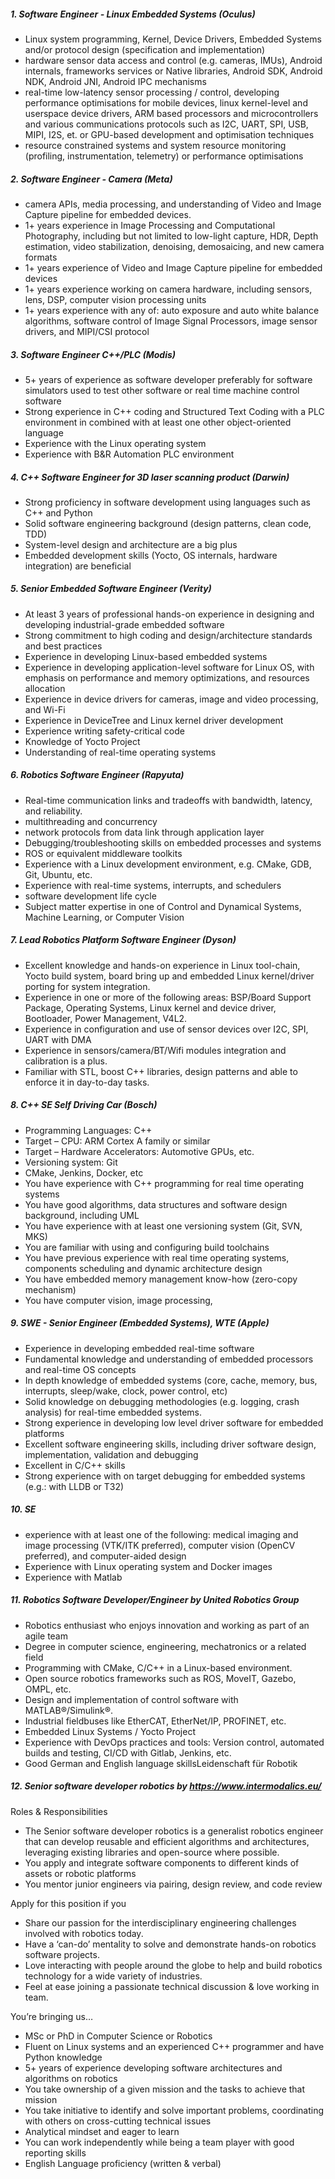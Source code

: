 ##### 1. Software Engineer - Linux Embedded Systems (Oculus)
-  Linux system programming, Kernel, Device Drivers, Embedded Systems and/or protocol design (specification and implementation)
-   hardware sensor data access and control (e.g. cameras, IMUs), Android internals, frameworks services or Native libraries, Android SDK, Android NDK, Android JNI, Android IPC mechanisms
-   real-time low-latency sensor processing / control, developing performance optimisations for mobile devices, linux kernel-level and userspace device drivers, ARM based processors and microcontrollers and various communications protocols such as I2C, UART, SPI, USB, MIPI, I2S, et. or GPU-based development and optimisation techniques
-   resource constrained systems and system resource monitoring (profiling, instrumentation, telemetry) or performance optimisations


##### 2. Software Engineer - Camera (Meta)
-   camera APIs, media processing, and understanding of Video and Image Capture pipeline for embedded devices.
-   1+ years experience in Image Processing and Computational Photography, including but not limited to low-light capture, HDR, Depth estimation, video stabilization, denoising, demosaicing, and new camera formats
-   1+ years experience of Video and Image Capture pipeline for embedded devices
-   1+ years experience working on camera hardware, including sensors, lens, DSP, computer vision processing units
-   1+ years experience with any of: auto exposure and auto white balance algorithms, software control of Image Signal Processors, image sensor drivers, and MIPI/CSI protocol

##### 3. Software Engineer C++/PLC (Modis)
-   5+ years of experience as software developer preferably for software simulators used to test other software or real time machine control software
-   Strong experience in C++ coding and Structured Text Coding with a PLC environment in combined with at least one other object-oriented language
-   Experience with the Linux operating system
-   Experience with B&R Automation PLC environment


##### 4. C++ Software Engineer for 3D laser scanning product (Darwin)
-   Strong proficiency in software development using languages such as C++ and Python
-   Solid software engineering background (design patterns, clean code, TDD)
-   System-level design and architecture are a big plus
-   Embedded development skills (Yocto, OS internals, hardware integration) are beneficial

##### 5.  Senior Embedded Software Engineer (Verity)
-   At least 3 years of professional hands-on experience in designing and developing industrial-grade embedded software
-   Strong commitment to high coding and design/architecture standards and best practices
-   Experience in developing Linux-based embedded systems
-   Experience in developing application-level software for Linux OS, with emphasis on performance and memory optimizations, and resources allocation
  -   Experience in device drivers for cameras, image and video processing, and Wi-Fi
-   Experience in DeviceTree and Linux kernel driver development
-   Experience writing safety-critical code
-   Knowledge of Yocto Project
-   Understanding of real-time operating systems

##### 6. Robotics Software Engineer (Rapyuta)
- Real-time communication links and tradeoffs with bandwidth, latency, and reliability.
- multithreading and concurrency
- network protocols from data link through application layer
- Debugging/troubleshooting skills on embedded processes and systems
- ROS or equivalent middleware toolkits
- Experience with a Linux development environment, e.g. CMake, GDB, Git, Ubuntu, etc.
- Experience with real-time systems, interrupts, and schedulers
- software development life cycle
- Subject matter expertise in one of Control and Dynamical Systems, Machine Learning, or Computer Vision

##### 7. Lead Robotics Platform Software Engineer (Dyson)
- Excellent knowledge and hands-on experience in Linux tool-chain, Yocto build system, board bring up and embedded Linux kernel/driver porting for system integration.
- Experience in one or more of the following areas: BSP/Board Support Package, Operating Systems, Linux kernel and device driver, Bootloader, Power Management, V4L2.
- Experience in configuration and use of sensor devices over I2C, SPI, UART with DMA
- Experience in sensors/camera/BT/Wifi modules integration and calibration is a plus.
- Familiar with STL, boost C++ libraries, design patterns and able to enforce it in day-to-day tasks.

##### 8. C++ SE Self Driving Car (Bosch)
- Programming Languages: C++
- Target – CPU: ARM Cortex A family or similar
- Target – Hardware Accelerators: Automotive GPUs, etc.
- Versioning system: Git
- CMake, Jenkins, Docker, etc
- You have experience with C++ programming for real time operating systems
- You have good algorithms, data structures and software design background, including UML
- You have experience with at least one versioning system (Git, SVN, MKS)
- You are familiar with using and configuring build toolchains
- You have previous experience with real time operating systems, components scheduling and dynamic architecture design
- You have embedded memory management know-how (zero-copy mechanism)
- You have computer vision, image processing,


##### 9. SWE - Senior Engineer (Embedded Systems), WTE  (Apple)
- Experience in developing embedded real-time software  
- Fundamental knowledge and understanding of embedded processors and real-time OS concepts  
- In depth knowledge of embedded systems (core, cache, memory, bus, interrupts, sleep/wake, clock, power control, etc)  
- Solid knowledge on debugging methodologies (e.g. logging, crash analysis) for real-time embedded systems.  
- Strong experience in developing low level driver software for embedded platforms
- Excellent software engineering skills, including driver software design, implementation, validation and debugging
- Excellent in C/C++ skills  
- Strong experience with on target debugging for embedded systems (e.g.: with LLDB or T32)  


 ##### 10. SE
-   experience with at least one of the following: medical imaging and image processing (VTK/ITK preferred), computer vision (OpenCV preferred), and computer-aided design
-   Experience with Linux operating system and Docker images
-   Experience with Matlab

##### 11. Robotics Software Developer/Engineer by United Robotics Group

- Robotics enthusiast who enjoys innovation and working as part of an agile team
- Degree in computer science, engineering, mechatronics or a related field
- Programming with CMake, C/C++ in a Linux-based environment.
- Open source robotics frameworks such as ROS, MoveIT, Gazebo, OMPL, etc.
- Design and implementation of control software with MATLAB®/Simulink®.
- Industrial fieldbuses like EtherCAT, EtherNet/IP, PROFINET, etc.
- Embedded Linux Systems / Yocto Project
- Experience with DevOps practices and tools: Version control, automated builds and testing, CI/CD with Gitlab, Jenkins, etc.
- Good German and English language skillsLeidenschaft für Robotik


##### 12. Senior software developer robotics by https://www.intermodalics.eu/
Roles & Responsibilities
-   The Senior software developer robotics is a generalist robotics engineer that can develop reusable and efficient algorithms and architectures, leveraging existing libraries and open-source where possible.
-   You apply and integrate software components to different kinds of assets or robotic platforms
-   You mentor junior engineers via pairing, design review, and code review

Apply for this position if you
-   Share our passion for the interdisciplinary engineering challenges involved with robotics today.
-   Have a ‘can-do’ mentality to solve and demonstrate hands-on robotics software projects.
-   Love interacting with people around the globe to help and build robotics technology for a wide variety of industries.
-   Feel at ease joining a passionate technical discussion & love working in team.

You’re bringing us…
-   MSc or PhD in Computer Science or Robotics
-   Fluent on Linux systems and an experienced C++ programmer and have Python knowledge
-   5+ years of experience developing software architectures and algorithms on robotics
-   You take ownership of a given mission and the tasks to achieve that mission
-   You take initiative to identify and solve important problems, coordinating with others on cross-cutting technical issues
-   Analytical mindset and eager to learn
-   You can work independently while being a team player with good reporting skills
-   English Language proficiency (written & verbal)

